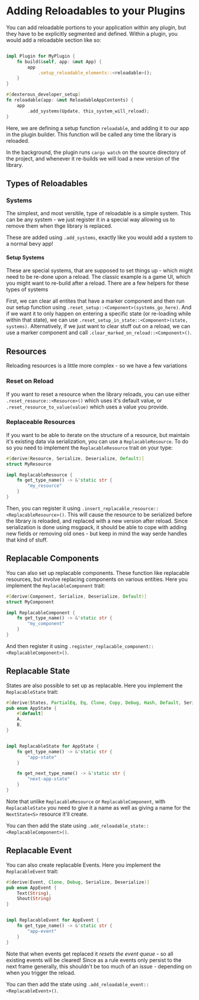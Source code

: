 # Adding Reloadables to your Plugins

You can add reloadable portions to your application within any plugin, but they have to be explicitly segmented and defined. Within a plugin, you would add a reloadable section like so:

```rust

impl Plugin for MyPlugin {
    fn build(&self, app: &mut App) {
        app
            .setup_reloadable_elements::<reloadable>();
    }
}

#[dexterous_developer_setup]
fn reloadable(app: &mut ReloadableAppContents) {
    app
        .add_systems(Update, this_system_will_reload);
}

```

Here, we are defining a setup function `reloadable`, and adding it to our app in the plugin builder. This function will be called any time the library is reloaded.

In the background, the plugin runs `cargo watch` on the source directory of the project, and whenever it re-builds we will load a new version of the library.

## Types of Reloadables

### Systems

The simplest, and most versitile, type of reloadable is a simple system. This can be any system - we just register it in a special way allowing us to remove them when thge library is replaced.

These are added using `.add_systems`, exactly like you would add a system to a normal bevy app!

#### Setup Systems

These are special systems, that are supposed to set things up - which might need to be re-done upon a reload. The classic example is a game UI, which you might want to re-build after a reload. There are a few helpers for these types of systems

First, we can clear all entites that have a marker component and then run our setup function using `.reset_setup::<Component>(systems_go_here)`.
And if we want it to only happen on entering a specific state (or re-loading while within that state), we can use `.reset_setup_in_state::<Component>(state, systems)`.
Alternatively, if we just want to clear stuff out on a reload, we can use a marker component and call `.clear_marked_on_reload::<Component>()`.

## Resources

Reloading resources is a little more complex - so we have a few variations

### Reset on Reload

If you want to reset a resource when the library reloads, you can use either `.reset_resource::<Resource>()` which uses it's default value, or `.reset_resource_to_value(value)` which uses a value you provide.

### Replaceable Resources

If you want to be able to iterate on the structure of a resource, but maintain it's existing data via serialization, you can use a `ReplacableResource`. To do so you need to implement the `ReplacableResource` trait on your type:

```rust
#[derive(Resource, Serialize, Deserialize, Default)]
struct MyResource

impl ReplacableResource {
    fn get_type_name() -> &'static str {
        "my_resource"
    }
}
```

Then, you can register it using `.insert_replacable_resource::<ReplacableResource>()`. This will cause the resource to be serialized before the library is reloaded, and replaced with a new version after reload. Since serialization is done using msgpack, it should be able to cope with adding new fields or removing old ones - but keep in mind the way serde handles that kind of stuff.

## Replacable Components

You can also set up replacable components. These function like replacable resources, but involve replacing components on various entities. Here you implement the `ReplacableComponent` trait:

```rust
#[derive(Component, Serialize, Deserialize, Default)]
struct MyComponent

impl ReplacableComponent {
    fn get_type_name() -> &'static str {
        "my_component"
    }
}

```

And then register it using `.register_replacable_component::<ReplacableComponent>()`.

## Replacable State

States are also possible to set up as replacable. Here you implement the `ReplacableState` trait:

```rust
#[derive(States, PartialEq, Eq, Clone, Copy, Debug, Hash, Default, Serialize, Deserialize)]
pub enum AppState {
    #[default]
    A,
    B,
}


impl ReplacableState for AppState {
    fn get_type_name() -> &'static str {
        "app-state"
    }

    fn get_next_type_name() -> &'static str {
        "next-app-state"
    }
}

```

Note that unlike `ReplacableResource` or `ReplacableComponent`, with `ReplacableState` you need to give it a name as well as giving a name for the `NextState<S>` resource it'll create.

You can then add the state using `.add_reloadable_state::<ReplacableComponent>()`.

## Replacable Event

You can also create replacable Events. Here you implement the `ReplacableEvent` trait:

```rust
#[derive(Event, Clone, Debug, Serialize, Deserialize)]
pub enum AppEvent {
    Text(String),
    Shout(String)
}


impl ReplacableEvent for AppEvent {
    fn get_type_name() -> &'static str {
        "app-event"
    }
}


```

Note that when events get replaced it *resets the event queue* - so all existing events will be cleared! Since as a rule events only persist to the next frame generally, this shouldn't be too much of an issue - depending on when you trigger the reload.

You can then add the state using `.add_reloadable_event::<ReplacableEvent>()`.
